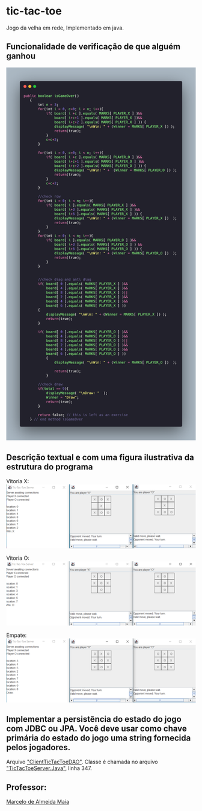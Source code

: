 # tic-tac-toe
 Jogo da velha em rede, Implementado em java. 
## Funcionalidade de verificação de que alguém ganhou
![alt text](https://github.com/guisoares1/Imagens/blob/main/carbon1.png)
 ## Descrição textual e com uma figura ilustrativa da estrutura do programa
 Vitoria X:
 ![alt text](https://github.com/guisoares1/Imagens/blob/main/VitoriaX.png)
 
  Vitoria O:
 ![alt text](https://github.com/guisoares1/Imagens/blob/main/VitoriaO.png)
 
 Empate:
 ![alt text](https://github.com/guisoares1/Imagens/blob/main/Draw.png)

## Implementar a persistência do estado do jogo com JDBC ou JPA. Você deve usar como chave primária do estado do jogo uma string fornecida pelos jogadores.
Arquivo ["ClientTicTacToeDAO"](https://github.com/guisoares1/tic-tac-toe/blob/main/App/infra/ClientTicTacToeDAO.java). Classe é chamada no arquivo ["TicTacToeServer.Java"](https://github.com/guisoares1/tic-tac-toe/blob/main/App/TicTacToeServer.java), linha 347.

## Professor:
[Marcelo de Almeida Maia](http://www.portal.facom.ufu.br/pessoas/docentes/marcelo-de-almeida-maia)
